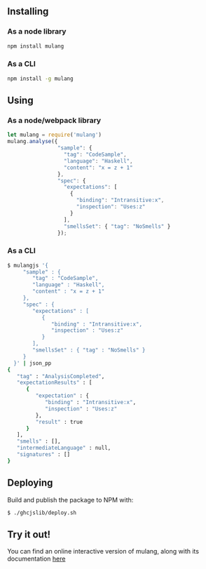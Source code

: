 ## Installing

### As a node library

```bash
npm install mulang
```

### As a CLI

```bash
npm install -g mulang
```

## Using

### As a node/webpack library

```javascript
let mulang = require('mulang')
mulang.analyse({
                "sample": {
                  "tag": "CodeSample",
                  "language": "Haskell",
                  "content": "x = z + 1"
                },
                "spec": {
                  "expectations": [
                    {
                      "binding": "Intransitive:x",
                      "inspection": "Uses:z"
                    }
                  ],
                  "smellsSet": { "tag": "NoSmells" }
                });
```

### As a CLI

```bash
$ mulangjs '{
     "sample" : {
        "tag" : "CodeSample",
        "language" : "Haskell",
        "content" : "x = z + 1"
     },
     "spec" : {
        "expectations" : [
           {
              "binding" : "Intransitive:x",
              "inspection" : "Uses:z"
           }
        ],
        "smellsSet" : { "tag" : "NoSmells" }
     }
  }' | json_pp
{
   "tag" : "AnalysisCompleted",
   "expectationResults" : [
      {
         "expectation" : {
            "binding" : "Intransitive:x",
            "inspection" : "Uses:z"
         },
         "result" : true
      }
   ],
   "smells" : [],
   "intermediateLanguage" : null,
   "signatures" : []
}
```

## Deploying

Build and publish the package to NPM with:

```bash
$ ./ghcjslib/deploy.sh
```

## Try it out!

You can find an online interactive version of mulang, along with its documentation [here](http://mumuki.github.io/mulang/)
